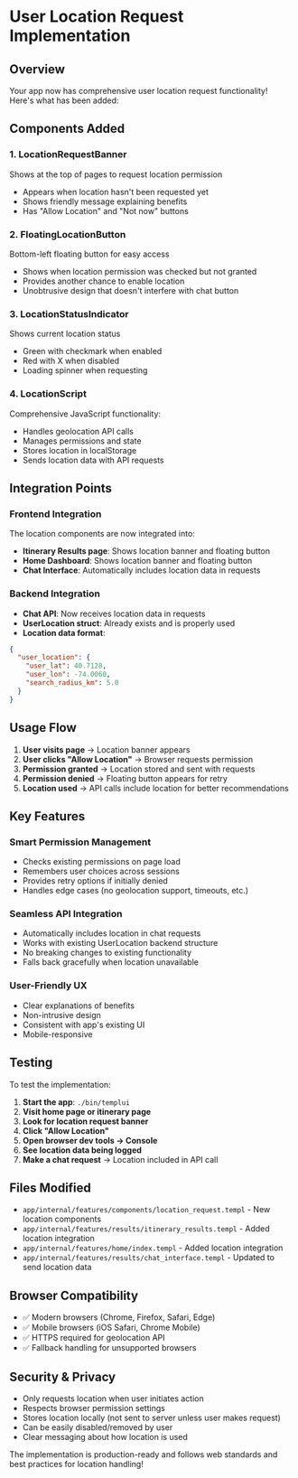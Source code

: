 # User Location Request Implementation

## Overview
Your app now has comprehensive user location request functionality! Here's what has been added:

## Components Added

### 1. **LocationRequestBanner** 
Shows at the top of pages to request location permission
- Appears when location hasn't been requested yet
- Shows friendly message explaining benefits
- Has "Allow Location" and "Not now" buttons

### 2. **FloatingLocationButton**
Bottom-left floating button for easy access
- Shows when location permission was checked but not granted
- Provides another chance to enable location
- Unobtrusive design that doesn't interfere with chat button

### 3. **LocationStatusIndicator**
Shows current location status
- Green with checkmark when enabled
- Red with X when disabled
- Loading spinner when requesting

### 4. **LocationScript** 
Comprehensive JavaScript functionality:
- Handles geolocation API calls
- Manages permissions and state
- Stores location in localStorage
- Sends location data with API requests

## Integration Points

### Frontend Integration
The location components are now integrated into:
- **Itinerary Results page**: Shows location banner and floating button
- **Home Dashboard**: Shows location banner and floating button
- **Chat Interface**: Automatically includes location data in requests

### Backend Integration
- **Chat API**: Now receives location data in requests
- **UserLocation struct**: Already exists and is properly used
- **Location data format**:
```json
{
  "user_location": {
    "user_lat": 40.7128,
    "user_lon": -74.0060,
    "search_radius_km": 5.0
  }
}
```

## Usage Flow

1. **User visits page** → Location banner appears
2. **User clicks "Allow Location"** → Browser requests permission
3. **Permission granted** → Location stored and sent with requests
4. **Permission denied** → Floating button appears for retry
5. **Location used** → API calls include location for better recommendations

## Key Features

### Smart Permission Management
- Checks existing permissions on page load
- Remembers user choices across sessions
- Provides retry options if initially denied
- Handles edge cases (no geolocation support, timeouts, etc.)

### Seamless API Integration
- Automatically includes location in chat requests
- Works with existing UserLocation backend structure
- No breaking changes to existing functionality
- Falls back gracefully when location unavailable

### User-Friendly UX
- Clear explanations of benefits
- Non-intrusive design
- Consistent with app's existing UI
- Mobile-responsive

## Testing

To test the implementation:

1. **Start the app**: `./bin/templui`
2. **Visit home page or itinerary page**
3. **Look for location request banner**
4. **Click "Allow Location"**
5. **Open browser dev tools → Console**
6. **See location data being logged**
7. **Make a chat request** → Location included in API call

## Files Modified

- `app/internal/features/components/location_request.templ` - New location components
- `app/internal/features/results/itinerary_results.templ` - Added location integration
- `app/internal/features/home/index.templ` - Added location integration  
- `app/internal/features/results/chat_interface.templ` - Updated to send location data

## Browser Compatibility

- ✅ Modern browsers (Chrome, Firefox, Safari, Edge)
- ✅ Mobile browsers (iOS Safari, Chrome Mobile)
- ✅ HTTPS required for geolocation API
- ✅ Fallback handling for unsupported browsers

## Security & Privacy

- Only requests location when user initiates action
- Respects browser permission settings
- Stores location locally (not sent to server unless user makes request)
- Can be easily disabled/removed by user
- Clear messaging about how location is used

The implementation is production-ready and follows web standards and best practices for location handling!